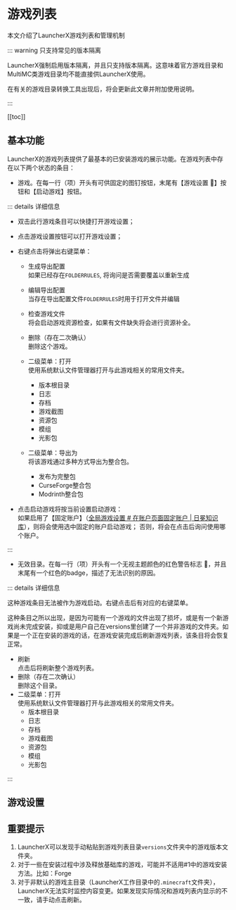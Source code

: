 # 游戏列表

本文介绍了LauncherX游戏列表和管理机制

::: warning 只支持常见的版本隔离

LauncherX强制启用版本隔离，并且只支持版本隔离。这意味着官方游戏目录和MultiMC类游戏目录均不能直接供LauncherX使用。

在有关的游戏目录转换工具出现后，将会更新此文章并附加使用说明。

:::

[[toc]]

## 基本功能

LauncherX的游戏列表提供了最基本的已安装游戏的展示功能。在游戏列表中存在以下两个状态的条目：

-   游戏。在每一行（项）开头有可供固定的图钉按钮，末尾有【游戏设置 &#xe713;】按钮和【启动游戏】按钮。

::: details 详细信息

-   双击此行游戏条目可以快捷打开游戏设置；

-   点击游戏设置按钮可以打开游戏设置；

-   右键点击将弹出右键菜单：

    -   生成导出配置 <br>如果已经存在`FOLDERRULES`, 将询问是否需要覆盖以重新生成

    -   编辑导出配置 <br>当存在导出配置文件`FOLDERRULES`时用于打开文件并编辑

    -   检查游戏文件<br>
        将会启动游戏资源检查，如果有文件缺失将会进行资源补全。

    -   删除（存在二次确认）<br>
        删除这个游戏。

    -   二级菜单：打开<br>
        使用系统默认文件管理器打开与此游戏相关的常用文件夹。

        -   版本根目录
        -   日志
        -   存档
        -   游戏截图
        -   资源包
        -   模组
        -   光影包

        

    -   二级菜单：导出为 <br>
        将该游戏通过多种方式导出为整合包。

        -   发布为完整包
        -   CurseForge整合包
        -   Modrinth整合包

        

-   点击启动游戏将按当前设置启动游戏：<br>
    如果启用了【固定账户】（[全局游戏设置 # 在账户页面固定账户 | 日冕知识库](/zhCN/lxguide/settings/item/global.html#在账户页面固定账户-开关-默认-关闭)），则将会使用选中固定的账户启动游戏；
    否则，将会在点击后询问使用哪个账户。

:::

-   无效目录。在每一行（项）开头有一个无视主题颜色的红色警告标志 <b class="red bold">&#xe7ba;</b>，并且末尾有一个红色的badge，描述了无法识别的原因。

::: details 详细信息

这种游戏条目无法被作为游戏启动。右键点击后有对应的右键菜单。

这种条目之所以出现，是因为可能有一个游戏的文件出现了损坏，或是有一个新游戏尚未完成安装，抑或是用户自己在versions里创建了一个并非游戏的文件夹。如果是一个正在安装的游戏的话，在游戏安装完成后刷新游戏列表，该条目将会恢复正常。

-   刷新<br>点击后将刷新整个游戏列表。
-   删除（存在二次确认）<br>
    删除这个目录。
-   二级菜单：打开<br>
    使用系统默认文件管理器打开与此游戏相关的常用文件夹。
    -   版本根目录
    -   日志
    -   存档
    -   游戏截图
    -   资源包
    -   模组
    -   光影包

:::

## 游戏设置



## 重要提示

1.   LauncherX可以发现手动粘贴到游戏列表目录`versions`文件夹中的游戏版本文件夹。
2.   对于一些在安装过程中涉及释放基础库的游戏，可能并不适用#1中的游戏安装方法。比如：Forge
3.   对于非默认的游戏主目录（LauncherX工作目录中的`.minecraft`文件夹），LauncherX无法实时监控内容变更。如果发现实际情况和游戏列表内显示的不一致，请手动点击刷新。